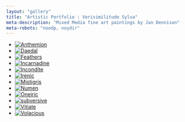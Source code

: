 ```yaml
---
layout: "gallery"
title: "Artistic Portfolio : Verisimilitude Sylva"
meta-description: "Mixed Media fine art paintings by Jan Dennison"
meta-robots: "noodp, noydir"
---
```


<div id="sylva" class="portfolio">
	<ul class="clearfix">
		<li class="frame"><a href="img/anthemion.jpg" class="fancybox" rel="sylva"><img src="img/anthemion.jpg" title="Anthemion" alt="Anthemion"></a></li>
		<li class="frame"><a href="img/daedal.jpg" class="fancybox" rel="sylva"><img src="img/daedal.jpg" title="Daedal"></a></li>
		<li class="frame"><a href="img/feathers.jpg" class="fancybox" rel="sylva"><img src="img/feathers.jpg" title="Feathers"></a></li>
		<li class="frame"><a href="img/incarnadine.jpg" class="fancybox" rel="sylva"><img src="img/incarnadine.jpg" title="Incarnadine"></a></li>
		<li class="frame"><a href="img/incondite.jpg" class="fancybox" rel="sylva"><img src="img/incondite.jpg" title="Incondite"></a></li>
		<li class="frame"><a href="img/irenic.jpg" class="fancybox" rel="sylva"><img src="img/irenic.jpg" title="Irenic"></a></li>
		<li class="frame"><a href="img/mistigris.jpg" class="fancybox" rel="sylva"><img src="img/mistigris.jpg" title="Mistigris"></a></li>
		<li class="frame"><a href="img/numen.jpg" class="fancybox" rel="sylva"><img src="img/numen.jpg" title="Numen"></a></li>
		<li class="frame"><a  href="img/oneiric.jpg" class="fancybox" rel="sylva"><img src="img/oneiric.jpg" title="Oneiric"></a></li>
		<li class="frame"><a href="img/subversive.jpg" class="fancybox" rel="sylva"><img src="img/subversive.jpg" title="subversive"></a></li>
		<li class="frame"><a href="img/vitiate.jpg" class="fancybox" rel="sylva"><img src="img/vitiate.jpg" title="Vitiate"></a></li>
		<li class="frame"><a href="img/volacious.jpg" class="fancybox" rel="sylva"><img src="img/volacious.jpg" title="Volacious"></a></li>
	</ul>
</div>